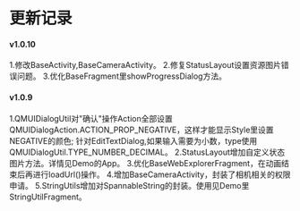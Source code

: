 # 更新记录

#### v1.0.10
1.修改BaseActivity,BaseCameraActivity。
2.修复StatusLayout设置资源图片错误问题。
3.优化BaseFragment里showProgressDialog方法。

#### v1.0.9

1.QMUIDialogUtil对"确认"操作Action全部设置QMUIDialogAction.ACTION_PROP_NEGATIVE，这样才能显示Style里设置NEGATIVE的颜色;
  针对EditTextDialog,如果输入需要为小数，type使用QMUIDialogUtil.TYPE_NUMBER_DECIMAL。
2.StatusLayout增加自定义状态图片方法。详情见Demo的App。
3.优化BaseWebExplorerFragment，在动画结束后再进行loadUrl()操作。
4.增加BaseCameraActivity，封装了相机相关的权限申请。
5.StringUtils增加对SpannableString的封装。使用见Demo里StringUtilFragment。